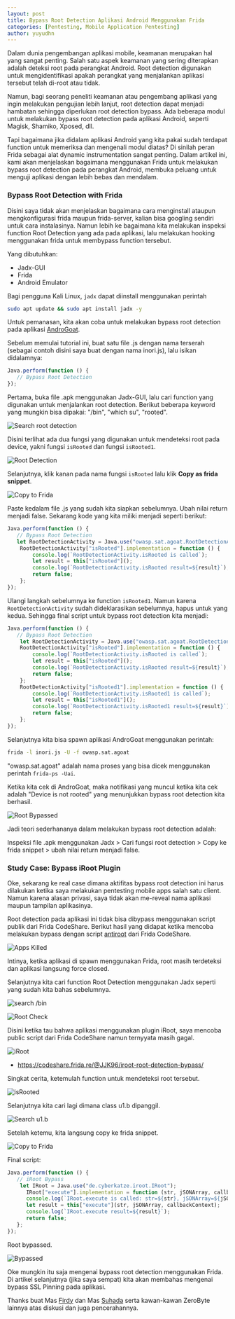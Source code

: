 ```yaml
---
layout: post
title: Bypass Root Detection Aplikasi Android Menggunakan Frida
categories: [Pentesting, Mobile Application Pentesting]
author: yuyudhn
---
```


Dalam dunia pengembangan aplikasi mobile, keamanan merupakan hal yang sangat penting. Salah satu aspek keamanan yang sering diterapkan adalah deteksi root pada perangkat Android. Root detection digunakan untuk mengidentifikasi apakah perangkat yang menjalankan aplikasi tersebut telah di-root atau tidak. 

Namun, bagi seorang peneliti keamanan atau pengembang aplikasi yang ingin melakukan pengujian lebih lanjut, root detection dapat menjadi hambatan sehingga diperlukan root detection bypass. Ada beberapa modul untuk melakukan bypass root detection pada aplikasi Android, seperti Magisk, Shamiko, Xposed, dll. 

Tapi bagaimana jika didalam aplikasi Android yang kita pakai sudah terdapat function untuk memeriksa dan mengenali modul diatas? Di sinilah peran Frida sebagai alat dynamic instrumentation sangat penting. Dalam artikel ini, kami akan menjelaskan bagaimana menggunakan Frida untuk melakukan bypass root detection pada perangkat Android, membuka peluang untuk menguji aplikasi dengan lebih bebas dan mendalam.

### Bypass Root Detection with Frida

Disini saya tidak akan menjelaskan bagaimana cara menginstall ataupun mengkonfigurasi frida maupun frida-server, kalian bisa googling sendiri untuk cara instalasinya. Namun lebih ke bagaimana kita melakukan inspeksi function Root Detection yang ada pada aplikasi, lalu melakukan hooking menggunakan frida untuk membypass function tersebut.

Yang dibutuhkan:
- Jadx-GUI
- Frida
- Android Emulator

Bagi pengguna Kali Linux, `jadx` dapat diinstall menggunakan perintah
```bash
sudo apt update && sudo apt install jadx -y
```

Untuk pemanasan, kita akan coba untuk melakukan bypass root detection pada aplikasi [AndroGoat](https://github.com/satishpatnayak/MyTest/blob/master/AndroGoat.apk).

Sebelum memulai tutorial ini, buat satu file .js dengan nama terserah (sebagai contoh disini saya buat dengan nama inori.js), lalu isikan didalamnya:
```javascript
Java.perform(function () {
   // Bypass Root Detection
});
```
Pertama, buka file .apk menggunakan Jadx-GUI, lalu cari function yang digunakan untuk menjalankan root detection. Berikut beberapa keyword yang mungkin bisa dipakai: "/bin", "which su", "rooted".

![Search root detection](https://blogger.googleusercontent.com/img/b/R29vZ2xl/AVvXsEjpLqONSFdhX-VFA3Gko4GYvdCqfkaOKcPL7UC2BfH8MCntKDgB0M0qySNa7Z-TBr_kL7k3DzW779EVGuokBZ6ukpIUsmkJVTjOG-GgPeVgICVMx39aKKecy2Hmpf3QCy95roAgFLLOTBeNOnc5iYpVjIgI6n2rlJaGTMSQ1nMZu-69cmds0qQnzSrlWA/s746)

Disini terlihat ada dua fungsi yang digunakan untuk mendeteksi root pada device, yakni fungsi `isRooted` dan fungsi `isRooted1`.

![Root Detection](https://blogger.googleusercontent.com/img/b/R29vZ2xl/AVvXsEhNRBd2Ga0AMIaxZJxNkTNrCXq74t9eR7Bv9bk7c2bMxuwDQHYIknVhgSrT1cSmRBVpeas2ICfi91TKkBPgiQ_aTY13awzJx--jA1rqrE8XgxcRZE2O252d3dp8I1om54RjWy-ZZKdbUkw8YRBrz021jkAkjKHRh-P4Ywvrchx_S2aqUUv7vNUiHTpsbw/s833)

Selanjutnya, klik kanan pada nama fungsi `isRooted` lalu klik **Copy as frida snippet**. 

![Copy to Frida](https://blogger.googleusercontent.com/img/b/R29vZ2xl/AVvXsEivj-0etv6I7j_tL4KasoZfDiCWdEaLDLG6PCh1auYSFB4irhdUcXsvrdDb4tjO5hHjoiOxa85b4RtxLQAkDPnihZroBcmU4SiDGiA1H9lxvZN2i7UeNcxlSBb_TWSTYsfiiGEyeJSpVdBUcvbjI7e6-leHjHCEhyAtfl3V1QGa8-ijulDU9pwI6s1pJg/s777)

Paste kedalam file .js yang sudah kita siapkan sebelumnya. Ubah nilai return menjadi false. Sekarang kode yang kita miliki menjadi seperti berikut:
```javascript
Java.perform(function () {
   // Bypass Root Detection
   let RootDetectionActivity = Java.use("owasp.sat.agoat.RootDetectionActivity");
    RootDetectionActivity["isRooted"].implementation = function () {
        console.log(`RootDetectionActivity.isRooted is called`);
        let result = this["isRooted"]();
        console.log(`RootDetectionActivity.isRooted result=${result}`);
        return false;
    };
});
```

Ulangi langkah sebelumnya ke function `isRooted1`. Namun karena `RootDetectionActivity` sudah dideklarasikan sebelumnya, hapus untuk yang kedua. Sehingga final script untuk bypass root detection kita menjadi:

```javascript
Java.perform(function () {
   // Bypass Root Detection
    let RootDetectionActivity = Java.use("owasp.sat.agoat.RootDetectionActivity");
    RootDetectionActivity["isRooted"].implementation = function () {
        console.log(`RootDetectionActivity.isRooted is called`);
        let result = this["isRooted"]();
        console.log(`RootDetectionActivity.isRooted result=${result}`);
        return false;
    };
    RootDetectionActivity["isRooted1"].implementation = function () {
        console.log(`RootDetectionActivity.isRooted1 is called`);
        let result = this["isRooted1"]();
        console.log(`RootDetectionActivity.isRooted1 result=${result}`);
        return false;
    };    
});

```

Selanjutnya kita bisa spawn aplikasi AndroGoat menggunakan perintah:

```bash
frida -l inori.js -U -f owasp.sat.agoat
```

"owasp.sat.agoat" adalah nama proses yang bisa dicek menggunakan perintah `frida-ps -Uai`.

Ketika kita cek di AndroGoat, maka notifikasi yang muncul ketika kita cek adalah "Device is not rooted" yang menunjukkan bypass root detection kita berhasil.

![Root Bypassed](https://blogger.googleusercontent.com/img/b/R29vZ2xl/AVvXsEhrhhsN2MBWMFTfzxuIoINe0teyTyv4I-ozDL5-cLvsE_PAz_R3Mx0qwMQ31WUIYortoiARqDjIWpRrQ_4s83sNKzSRDJFYfJwvtGmJAlnSvDC86fDHao9CJEX7L784ekNDypzU7RTDm48lpgp5rDGm-2NwQW-0_UITPzHaDcP6Fk_NxwTRsYKK5WdqCg/s839)

Jadi teori sederhananya dalam melakukan bypass root detection adalah:

Inspeksi file .apk menggunakan Jadx > Cari fungsi root detection > Copy ke frida snippet > ubah nilai return menjadi false.

### Study Case: Bypass iRoot Plugin

Oke, sekarang ke real case dimana aktifitas bypass root detection ini harus dilakukan ketika saya melakukan pentesting mobile apps salah satu client. Namun karena alasan privasi, saya tidak akan me-reveal nama aplikasi maupun tampilan aplikasinya.

Root detection pada aplikasi ini tidak bisa dibypass menggunakan script publik dari Frida CodeShare. Berikut hasil yang didapat ketika mencoba melakukan bypass dengan script [antiroot](https://codeshare.frida.re/@dzonerzy/fridantiroot/) dari Frida CodeShare.

![Apps Killed](https://blogger.googleusercontent.com/img/b/R29vZ2xl/AVvXsEhBLpnRH1XVJNZzb5UQHnQI_Kj4R2XscaMf51qZKet5c0Ds3JUe994uWlEAh05vpnS-jSa6sIGdtw3yiQfZDFCs8j4r3uKwaiW3IVD_JAsTlPrMEeyw6VXG5CCdDwYGQuUKTkTNiKPCiLXG7Fz4vKTK1E4Q3jUDRaWuXb1xrWW797zEssh0rR0fgaSkZw/s850)

Intinya, ketika aplikasi di spawn menggunakan Frida, root masih terdeteksi dan aplikasi langsung force closed.

Selanjutnya kita cari function Root Detection menggunakan Jadx seperti yang sudah kita bahas sebelumnya.

![search /bin](https://blogger.googleusercontent.com/img/b/R29vZ2xl/AVvXsEi9QL_4sr-EqtZCa0IHl4Ewtaf7hpBAQIg-t7tRlMTA0WD5x7dnQEU9OJM4mK5Ew1l9g0i7SZ0rFbPT5XCUZMHzovVsN8dSc0pnGk1HDZFG3YrIPZIvc6p6yn2bnAmxWD_LL_wGDBjugxOHfpCTA7NPltvfAMJrJwFP24dQGFfQUtclWq5M7XUsJ2VbVQ/s1114)

![Root Check](https://blogger.googleusercontent.com/img/b/R29vZ2xl/AVvXsEgbBYiUbftkpqYrkt-SfX_bmYfvodqiqPxehO-U1bSTxx8OY4JceA1a5ebAbsfOv4UaAADr1KDxd5HYMZnaD8JhyPdYso5QiJUumAbg_6JI-5nAvLStEcW3H1-BW9zNHHjKA7o4Mvu74gsbSKCLbKwYRhWYLERCH24RvIFVfBjTMG-qVHi_jSw1ZAXhFw/s923)

Disini ketika tau bahwa aplikasi menggunakan plugin iRoot, saya mencoba public script dari Frida CodeShare namun ternyyata masih gagal.

![iRoot](https://blogger.googleusercontent.com/img/b/R29vZ2xl/AVvXsEiJQdJPVWswQ1UizvE3mQtv9QzNDg1LY3wn6T3ngqSgPzzjPFmo3JVszMtrPmxo_ad4Ip-vpaJ7AsvNC0YrmG4cHuYNnNJD9HJ77APrL8jIzgJVqbXIkArvOKe3VW2DbL1paXuSb-SKuy7eNYwr0-UCvSBrmn9vwxrABVbmHvAkP4A-AZuN5WrZonq-bw/s931)

- https://codeshare.frida.re/@JJK96/iroot-root-detection-bypass/

Singkat cerita, ketemulah function untuk mendeteksi root tersebut.

![isRooted](https://blogger.googleusercontent.com/img/b/R29vZ2xl/AVvXsEh4d_0fIOiovcONE7fvOV4bAoXxOrjV5doTbrld4burmhpX4s0LnjXrZpOIU9iTpFzvSFCGJ2F8tXMX5pcQUcluVmTGFJ53OWj5ZUFfynMblrxgFW5T5NrAK9UwvoiY3BjwLp2YytJ-eLp9DU0qJ2P1g3DXdOx3c_GbTbhK5N6eiUCAOxGg1Y-8C_jGRg/s991)

Selanjutnya kita cari lagi dimana class u1.b dipanggil.

![Search u1.b](https://blogger.googleusercontent.com/img/b/R29vZ2xl/AVvXsEgD4dWfU5wCurg7XMFXf3-IXbkFELa9UmIZ4mUaH6UKs5KZynF29IteNhur8Vdh3K3OyJhJBfVUwcdBc6_v3mVgtMPP60lavH8R1lbvR5hQqB3Z3gX7IXzijxyu1_xLbBAzvdiaX3J5vhS2aqcBCHV90mjxm3aklpVtqMYou_kRTKXi8txmA7HcBQx-Sg/s872)

Setelah ketemu, kita langsung copy ke frida snippet.

![Copy to Frida](https://blogger.googleusercontent.com/img/b/R29vZ2xl/AVvXsEgs6dkWOg_xJPClrBcZnN0iAAZQSljTDZdedgQJ_DGxdiVzT9hOl3GJpVBONR74rWPspai0ufNO-ZMI7o5DwFOgswWy0p1UtSbjTWsqvmGSL3m8npjm6dv3a240eOh2-QSdlVhmLCeGrlWh-EDaKhA9Zfdi8X6C8HUIDJ1fQ7UZMuoYY0d2s-u5ODEZ0g/s893)

Final script:
```javascript
Java.perform(function () {
   // iRoot Bypass
    let IRoot = Java.use("de.cyberkatze.iroot.IRoot");
      IRoot["execute"].implementation = function (str, jSONArray, callbackContext) {
      console.log(`IRoot.execute is called: str=${str}, jSONArray=${jSONArray}, callbackContext=${callbackContext}`);
      let result = this["execute"](str, jSONArray, callbackContext);
      console.log(`IRoot.execute result=${result}`);
      return false;
   };
});


```
Root bypassed.

![Bypassed](https://blogger.googleusercontent.com/img/b/R29vZ2xl/AVvXsEgjfMRV1Ui-g5nYvmW8Ik3zN-ft3xPc5tqHoPNgnc3xqshZVjUjuLN6xf6rDiis0h6S-EWml2W-XGog3vvOQv3x2Zxdb23cSKEME99a7keaGPLRnVWAuzPa-_2UjbVl4uM4ccON-5vdWX5DMOXMFuVLdCOfHrc24tB6PxTxvu-mZCqC3uS2MvRTwrhEdg/s953)

Oke mungkin itu saja mengenai bypass root detection menggunakan Frida. Di artikel selanjutnya (jika saya sempat) kita akan membahas mengenai bypass SSL Pinning pada aplikasi.

Thanks buat Mas [Firdy](https://github.com/firdyfirdy)  dan Mas [Suhada](https://github.com/0xshdax) serta kawan-kawan ZeroByte lainnya atas diskusi dan juga pencerahannya.